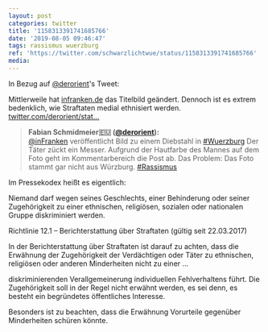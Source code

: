 ```yaml
---
layout: post
categories: twitter
title: '1158313391741685766'
date: '2019-08-05 09:46:47'
tags: rassismus wuerzburg
ref: 'https://twitter.com/schwarzlichtwue/status/1158313391741685766'
media:
---
```

In Bezug auf [@derorient](https://twitter.com/derorient)'s Tweet:

Mittlerweile hat [infranken.de](http://infranken.de) das Titelbild geändert. Dennoch ist es extrem bedenklich, wie Straftaten medial ethnisiert werden. [twitter.com/derorient/stat…](https://twitter.com/derorient/status/1156927080761831424) 


> <b>Fabian Schmidmeier🇪🇺 ([@derorient](https://twitter.com/derorient)):</b>  
>[@inFranken](https://twitter.com/inFranken) veröffentlicht Bild zu einem Diebstahl in [#Wuerzburg](/t/wuerzburg)  Der Täter zückt ein Messer. Aufgrund der Hautfarbe des Mannes auf dem Foto geht im Kommentarbereich die Post ab. Das Problem: Das Foto stammt gar nicht aus Würzburg. [#Rassismus](/t/rassismus)    
>  
>  


Im Pressekodex heißt es eigentlich:

Niemand darf wegen seines Geschlechts, einer Behinderung oder seiner Zugehörigkeit zu einer ethnischen, religiösen, sozialen oder nationalen Gruppe diskriminiert werden. 


Richtlinie 12.1 – Berichterstattung über Straftaten (gültig seit 22.03.2017)

In der Berichterstattung über Straftaten ist darauf zu achten, dass die Erwähnung der Zugehörigkeit der Verdächtigen oder Täter zu ethnischen, religiösen oder anderen Minderheiten nicht zu einer … 


diskriminierenden Verallgemeinerung individuellen Fehlverhaltens führt. Die Zugehörigkeit soll in der Regel nicht erwähnt werden, es sei denn, es besteht ein begründetes öffentliches Interesse. 


Besonders ist zu beachten, dass die Erwähnung Vorurteile gegenüber Minderheiten schüren könnte. 

